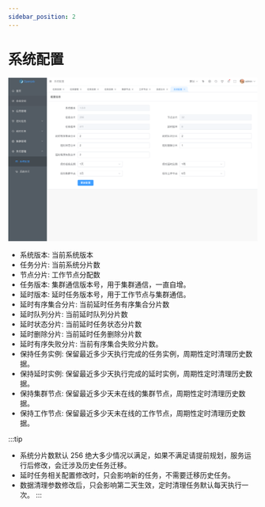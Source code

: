 ```yaml
---
sidebar_position: 2
---
```


# 系统配置

![Config](assets/config.png)

- 系统版本: 当前系统版本
- 任务分片: 当前系统分片数
- 节点分片: 工作节点分配数
- 任务版本: 集群通信版本号，用于集群通信，一直自增。
- 延时版本: 延时任务版本号，用于工作节点与集群通信。
- 延时有序集合分片: 当前延时任务有序集合分片数
- 延时队列分片: 当前延时队列分片数
- 延时状态分片: 当前延时任务状态分片数
- 延时删除分片: 当前延时任务删除分片数
- 延时有序失败分片: 当前有序集合失败分片数。
- 保持任务实例: 保留最近多少天执行完成的任务实例，周期性定时清理历史数据。
- 保持延时实例: 保留最近多少天执行完成的延时实例，周期性定时清理历史数据。
- 保持集群节点: 保留最近多少天未在线的集群节点，周期性定时清理历史数据。
- 保持工作节点: 保留最近多少天未在线的工作节点，周期性定时清理历史数据。

:::tip
- 系统分片数默认 256 绝大多少情况以满足，如果不满足请提前规划，服务运行后修改，会迁涉及历史任务迁移。
- 延时任务相关配置修改时，只会影响新的任务，不需要迁移历史任务。
- 数据清理参数修改后，只会影响第二天生效，定时清理任务默认每天执行一次。
:::